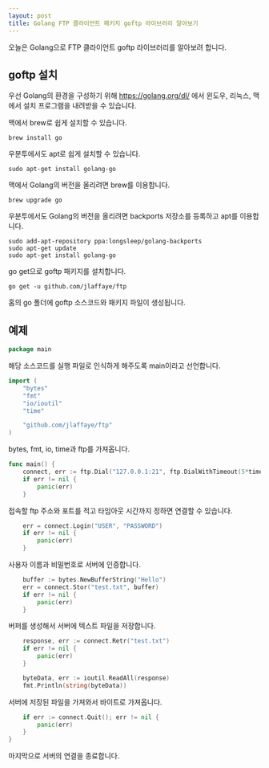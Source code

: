 ```yaml
---
layout: post
title: Golang FTP 클라이언트 패키지 goftp 라이브러리 알아보기
---
```


오늘은 Golang으로 FTP 클라이언트 goftp 라이브러리를 알아보려 합니다.

## goftp 설치

우선 Golang의 환경을 구성하기 위해 https://golang.org/dl/ 에서 윈도우, 리눅스, 맥에서 설치 프로그램을 내려받을 수 있습니다.

맥에서 brew로 쉽게 설치할 수 있습니다.

```
brew install go
```

우분투에서도 apt로 쉽게 설치할 수 있습니다.

```
sudo apt-get install golang-go
```

맥에서 Golang의 버전을 올리려면 brew를 이용합니다.

```
brew upgrade go
```

우분투에서도 Golang의 버전을 올리려면 backports 저장소를 등록하고 apt를 이용합니다.

```
sudo add-apt-repository ppa:longsleep/golang-backports
sudo apt-get update
sudo apt-get install golang-go
```

go get으로 goftp 패키지를 설치합니다.

```
go get -u github.com/jlaffaye/ftp
```

홈의 go 폴더에 goftp 소스코드와 패키지 파일이 생성됩니다.

## 예제

```go
package main
```

해당 소스코드를 실행 파일로 인식하게 해주도록 main이라고 선언합니다.

```go
import (
	"bytes"
	"fmt"
	"io/ioutil"
	"time"

	"github.com/jlaffaye/ftp"
)
```

bytes, fmt, io, time과 ftp를 가져옵니다.

```go
func main() {
	connect, err := ftp.Dial("127.0.0.1:21", ftp.DialWithTimeout(5*time.Second))
	if err != nil {
		panic(err)
	}
```

접속할 ftp 주소와 포트를 적고 타임아웃 시간까지 정하면 연결할 수 있습니다.

```go
	err = connect.Login("USER", "PASSWORD")
	if err != nil {
		panic(err)
	}
```

사용자 이름과 비밀번호로 서버에 인증합니다.

```go
	buffer := bytes.NewBufferString("Hello")
	err = connect.Stor("test.txt", buffer)
	if err != nil {
		panic(err)
	}
```

버퍼를 생성해서 서버에 텍스트 파일을 저장합니다.

```go
	response, err := connect.Retr("test.txt")
	if err != nil {
		panic(err)
	}

	byteData, err := ioutil.ReadAll(response)
	fmt.Println(string(byteData))
```

서버에 저장된 파일을 가져와서 바이트로 가져옵니다.

```go
	if err := connect.Quit(); err != nil {
		panic(err)
	}
}
```

마지막으로 서버의 연결을 종료합니다.